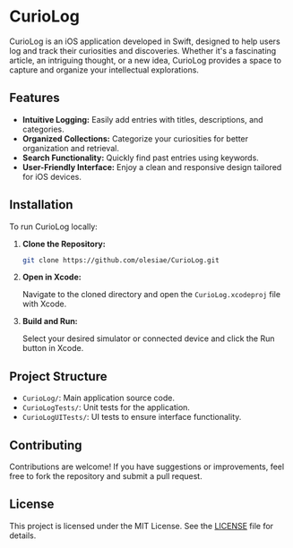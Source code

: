 # CurioLog

CurioLog is an iOS application developed in Swift, designed to help users log and track their curiosities and discoveries. Whether it's a fascinating article, an intriguing thought, or a new idea, CurioLog provides a space to capture and organize your intellectual explorations.

## Features

- **Intuitive Logging:** Easily add entries with titles, descriptions, and categories.
- **Organized Collections:** Categorize your curiosities for better organization and retrieval.
- **Search Functionality:** Quickly find past entries using keywords.
- **User-Friendly Interface:** Enjoy a clean and responsive design tailored for iOS devices.

## Installation

To run CurioLog locally:

1. **Clone the Repository:**

   ```bash
   git clone https://github.com/olesiae/CurioLog.git
   ```

2. **Open in Xcode:**

   Navigate to the cloned directory and open the `CurioLog.xcodeproj` file with Xcode.

3. **Build and Run:**

   Select your desired simulator or connected device and click the Run button in Xcode.

## Project Structure

- `CurioLog/`: Main application source code.
- `CurioLogTests/`: Unit tests for the application.
- `CurioLogUITests/`: UI tests to ensure interface functionality.

## Contributing

Contributions are welcome! If you have suggestions or improvements, feel free to fork the repository and submit a pull request.

## License

This project is licensed under the MIT License. See the [LICENSE](LICENSE) file for details.

